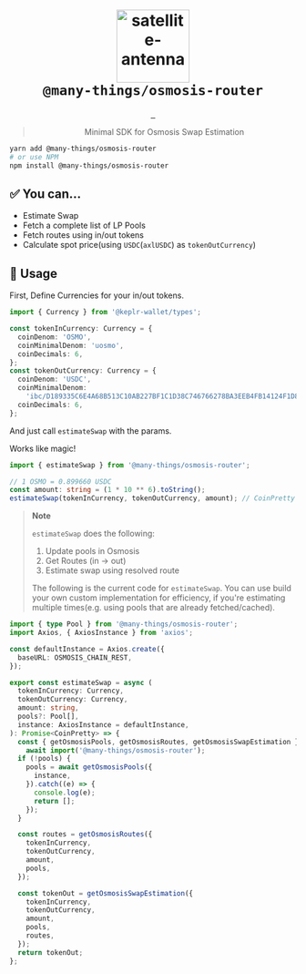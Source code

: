 <h1 align="center">
  <img alt="satellite-antenna" src="https://emojipedia-us.s3.amazonaws.com/source/microsoft-teams/337/satellite-antenna_1f4e1.png" width="128px" />
  <br />
  <code>@many-things/osmosis-router</code>
</h1>

<p align="center">
  <a aria-label="NPM version" href="https://www.npmjs.com/package/@many-things/osmosis-router">
    <img alt="" src="https://img.shields.io/npm/v/@many-things/osmosis-router.svg?style=for-the-badge&labelColor=000000">
  </a>
  <!-- <a aria-label="NPM bundle size" href="https://github.com/@many-things/osmosis-router/blob/main/LICENSE.md">
    <img alt="" src="https://img.shields.io/bundlephobia/minzip/@many-things/osmosis-router.svg?style=for-the-badge&labelColor=000000">
  </a> -->
  <a aria-label="NPM downloads" href="https://github.com/">
    <img alt="" src="https://img.shields.io/npm/dt/@many-things/osmosis-router?style=for-the-badge&labelColor=000">
  </a>
  <a aria-label="License" href="https://www.npmjs.com/package/@many-things/osmosis-router">
    <img alt="" src="https://img.shields.io/npm/l/@many-things/osmosis-router.svg?style=for-the-badge&labelColor=000000">
  </a>
</p>

<blockquote align="center">
  Minimal SDK for Osmosis Swap Estimation
</blockquote>

```bash
yarn add @many-things/osmosis-router
# or use NPM
npm install @many-things/osmosis-router
```

## ✅ You can...

- Estimate Swap
- Fetch a complete list of LP Pools
- Fetch routes using in/out tokens
- Calculate spot price(using `USDC`(`axlUSDC`) as `tokenOutCurrency`)

## 🚀 Usage

First, Define Currencies for your in/out tokens.

```ts
import { Currency } from '@keplr-wallet/types';

const tokenInCurrency: Currency = {
  coinDenom: 'OSMO',
  coinMinimalDenom: 'uosmo',
  coinDecimals: 6,
};
const tokenOutCurrency: Currency = {
  coinDenom: 'USDC',
  coinMinimalDenom:
    'ibc/D189335C6E4A68B513C10AB227BF1C1D38C746766278BA3EEB4FB14124F1D858',
  coinDecimals: 6,
};
```

And just call `estimateSwap` with the params.

Works like magic!

```ts
import { estimateSwap } from '@many-things/osmosis-router';

// 1 OSMO = 0.899660 USDC
const amount: string = (1 * 10 ** 6).toString();
estimateSwap(tokenInCurrency, tokenOutCurrency, amount); // CoinPretty (0.899660 USDC)
```

> **Note**<br />
>
> `estimateSwap` does the following:
>
> 1. Update pools in Osmosis
> 2. Get Routes (in -> out)
> 3. Estimate swap using resolved route
>
> The following is the current code for `estimateSwap`.
> You can use build your own custom implementation for efficiency, if you're estimating multiple times(e.g. using pools that are already fetched/cached).

```ts
import { type Pool } from '@many-things/osmosis-router';
import Axios, { AxiosInstance } from 'axios';

const defaultInstance = Axios.create({
  baseURL: OSMOSIS_CHAIN_REST,
});

export const estimateSwap = async (
  tokenInCurrency: Currency,
  tokenOutCurrency: Currency,
  amount: string,
  pools?: Pool[],
  instance: AxiosInstance = defaultInstance,
): Promise<CoinPretty> => {
  const { getOsmosisPools, getOsmosisRoutes, getOsmosisSwapEstimation } =
    await import('@many-things/osmosis-router');
  if (!pools) {
    pools = await getOsmosisPools({
      instance,
    }).catch((e) => {
      console.log(e);
      return [];
    });
  }

  const routes = getOsmosisRoutes({
    tokenInCurrency,
    tokenOutCurrency,
    amount,
    pools,
  });

  const tokenOut = getOsmosisSwapEstimation({
    tokenInCurrency,
    tokenOutCurrency,
    amount,
    pools,
    routes,
  });
  return tokenOut;
};
```
